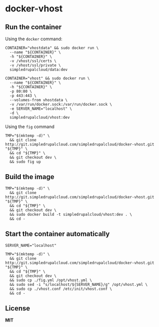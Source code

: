 # docker-vhost

## Run the container

Using the `docker` command:

    CONTAINER="vhostdata" && sudo docker run \
      --name "${CONTAINER}" \
      -h "${CONTAINER}" \
      -v /vhost/ssl/certs \
      -v /vhost/ssl/private \
      simpledrupalcloud/data:dev
 
    CONTAINER="vhost" && sudo docker run \
      --name "${CONTAINER}" \
      -h "${CONTAINER}" \
      -p 80:80 \
      -p 443:443 \
      --volumes-from vhostdata \
      -v /var/run/docker.sock:/var/run/docker.sock \
      -e SERVER_NAME="localhost" \
      -d \
      simpledrupalcloud/vhost:dev

Using the `fig` command

    TMP="$(mktemp -d)" \
      && git clone http://git.simpledrupalcloud.com/simpledrupalcloud/docker-vhost.git "${TMP}" \
      && cd "${TMP}" \
      && git checkout dev \
      && sudo fig up

## Build the image

    TMP="$(mktemp -d)" \
      && git clone http://git.simpledrupalcloud.com/simpledrupalcloud/docker-vhost.git "${TMP}" \
      && cd "${TMP}" \
      && git checkout dev \
      && sudo docker build -t simpledrupalcloud/vhost:dev . \
      && cd -

## Start the container automatically

    SERVER_NAME="localhost"

    TMP="$(mktemp -d)" \
      && git clone http://git.simpledrupalcloud.com/simpledrupalcloud/docker-vhost.git "${TMP}" \
      && cd "${TMP}" \
      && git checkout dev \
      && sudo cp ./fig.yml /opt/vhost.yml \
      && sudo sed -i "s/localhost/${SERVER_NAME}/g" /opt/vhost.yml \
      && sudo cp ./vhost.conf /etc/init/vhost.conf \
      && cd -

## License

**MIT**
